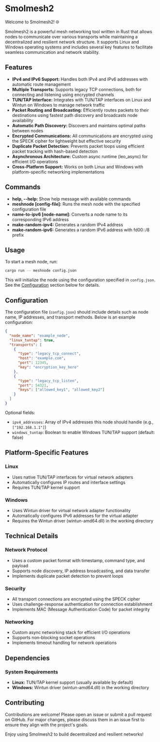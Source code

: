 # Smolmesh2

Welcome to Smolmesh2! 🌐

Smolmesh2 is a powerful mesh networking tool written in Rust that allows nodes to communicate over various transports while maintaining a decentralized and resilient network structure. It supports Linux and Windows operating systems and includes several key features to facilitate seamless communication and network stability.

## Features

- **IPv4 and IPv6 Support:** Handles both IPv4 and IPv6 addresses with automatic route management
- **Multiple Transports:** Supports legacy TCP connections, both for connecting and listening using encrypted channels
- **TUN/TAP Interface:** Integrates with TUN/TAP interfaces on Linux and Wintun on Windows to manage network traffic
- **Packet Routing and Broadcasting:** Efficiently routes packets to their destinations using fastest path discovery and broadcasts node availability
- **Automatic Path Discovery:** Discovers and maintains optimal paths between nodes
- **Encrypted Communications:** All communications are encrypted using the SPECK cipher for lightweight but effective security
- **Duplicate Packet Detection:** Prevents packet loops using efficient packet tracking with hash-based detection
- **Asynchronous Architecture:** Custom async runtime (leo_async) for efficient I/O operations
- **Cross-Platform Support:** Works on both Linux and Windows with platform-specific networking implementations

## Commands

- **help, --help:** Show help message with available commands
- **meshnode [config-file]:** Runs the mesh node with the specified configuration file
- **name-to-ipv6 [node-name]:** Converts a node name to its corresponding IPv6 address
- **make-random-ipv4:** Generates a random IPv4 address
- **make-random-ipv6:** Generates a random IPv6 address with fd00::/8 prefix

## Usage

To start a mesh node, run:
```bash
cargo run -- meshnode config.json
```
This will initialize the node using the configuration specified in `config.json`. See the [Configuration](#configuration) section below for details.

## Configuration

The configuration file (`config.json`) should include details such as node name, IP addresses, and transport methods. Below is an example configuration:

```json
{
  "node_name": "example_node",
  "linux_tuntap": true,
  "transports": [
    {
      "type": "legacy_tcp_connect",
      "host": "example.com",
      "port": 12345,
      "key": "encryption_key_here"
    },
    {
      "type": "legacy_tcp_listen",
      "port": 54321,
      "keys": ["allowed_key1", "allowed_key2"]
    }
  ]
}
```

Optional fields:
- `ipv4_addresses`: Array of IPv4 addresses this node should handle (e.g., `["192.168.1.1"]`)
- `windows_tuntap`: Boolean to enable Windows TUN/TAP support (default: false)

## Platform-Specific Features

### Linux
- Uses native TUN/TAP interfaces for virtual network adapters
- Automatically configures IP routes and interface settings
- Requires TUN/TAP kernel support

### Windows
- Uses Wintun driver for virtual network adapter functionality
- Automatically configures IPv6 addresses for the virtual adapter
- Requires the Wintun driver (wintun-amd64.dll) in the working directory

## Technical Details

### Network Protocol
- Uses a custom packet format with timestamp, command type, and payload
- Supports node discovery, IP address broadcasting, and data transfer
- Implements duplicate packet detection to prevent loops

### Security
- All transport connections are encrypted using the SPECK cipher
- Uses challenge-response authentication for connection establishment
- Implements MAC (Message Authentication Code) for packet integrity

### Networking
- Custom async networking stack for efficient I/O operations
- Supports non-blocking socket operations
- Implements timeout handling for network operations

## Dependencies

### System Requirements
- **Linux:** TUN/TAP kernel support (usually available by default)
- **Windows:** Wintun driver (wintun-amd64.dll) in the working directory

## Contributing

Contributions are welcome! Please open an issue or submit a pull request on GitHub. For major changes, please discuss them in an issue first to ensure they align with the project's goals.

Enjoy using Smolmesh2 to build decentralized and resilient networks!
